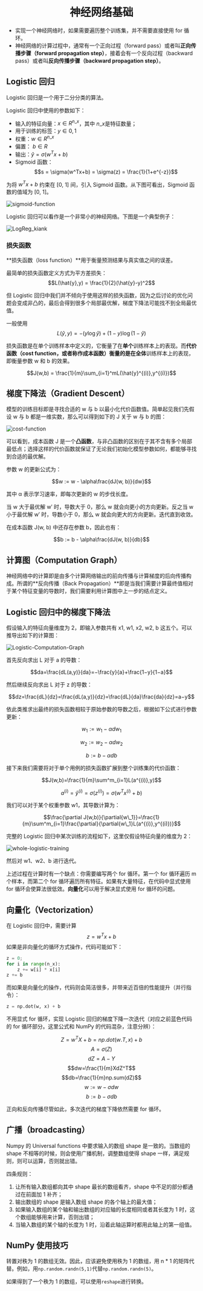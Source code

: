 <h1 align="center">神经网络基础</h1>

* 实现一个神经网络时，如果需要遍历整个训练集，并不需要直接使用 for 循环。
* 神经网络的计算过程中，通常有一个正向过程（forward pass）或者叫**正向传播步骤（forward propagation step）**，接着会有一个反向过程（backward pass）或者叫**反向传播步骤（backward  propagation step）**。

## Logistic 回归

Logistic 回归是一个用于二分分类的算法。

Logistic 回归中使用的参数如下：

* 输入的特征向量：$x \in R^{n\_x}$，其中 ${n\_x}$是特征数量；
* 用于训练的标签：$y \in 0,1$
* 权重：$w \in R^{n\_x}$
* 偏置： $b \in R$
* 输出：$\hat{y} = \sigma(w^Tx+b)$
* Sigmoid 函数：$$s = \sigma(w^Tx+b) = \sigma(z) = \frac{1}{1+e^{-z}}$$

为将 $w^Tx+b$ 约束在 [0, 1] 间，引入 Sigmoid 函数。从下图可看出，Sigmoid 函数的值域为 [0, 1]。

![sigmoid-function](https://raw.githubusercontent.com/bighuang624/Andrew-Ng-Deep-Learning-notes/master/docs/Neural_Networks_and_Deep_Learning/sigmoid-function.png)

Logistic 回归可以看作是一个非常小的神经网络。下图是一个典型例子：

![LogReg_kiank](https://raw.githubusercontent.com/bighuang624/Andrew-Ng-Deep-Learning-notes/master/docs/Neural_Networks_and_Deep_Learning/LogReg_kiank.png)

### 损失函数

**损失函数（loss function）**用于衡量预测结果与真实值之间的误差。

最简单的损失函数定义方式为平方差损失：$$L(\hat{y},y) = \frac{1}{2}(\hat{y}-y)^2$$

但 Logistic 回归中我们并不倾向于使用这样的损失函数，因为之后讨论的优化问题会变成非凸的，最后会得到很多个局部最优解，梯度下降法可能找不到全局最优值。

一般使用$$L(\hat{y},y) = -(y\log\hat{y})+(1-y)\log(1-\hat{y})$$

损失函数是在单个训练样本中定义的，它衡量了在**单个**训练样本上的表现。而**代价函数（cost function，或者称作成本函数）**衡量的是在**全体**训练样本上的表现，即衡量参数 w 和 b 的效果。

$$J(w,b) = \frac{1}{m}\sum_{i=1}^mL(\hat{y}^{(i)},y^{(i)})$$

## 梯度下降法（Gradient Descent）

模型的训练目标即是寻找合适的 w 与 b 以最小化代价函数值。简单起见我们先假设 w 与 b 都是一维实数，那么可以得到如下的 J 关于 w 与 b 的图：

![cost-function](https://raw.githubusercontent.com/bighuang624/Andrew-Ng-Deep-Learning-notes/master/docs/Neural_Networks_and_Deep_Learning/cost-function.png)

可以看到，成本函数 J 是一个**凸函数**，与非凸函数的区别在于其不含有多个局部最低点；选择这样的代价函数就保证了无论我们初始化模型参数如何，都能够寻找到合适的最优解。

参数 w 的更新公式为：

$$w := w - \alpha\frac{dJ(w, b)}{dw}$$

其中 α 表示学习速率，即每次更新的 w 的步伐长度。

当 w 大于最优解 w′ 时，导数大于 0，那么 w 就会向更小的方向更新。反之当 w 小于最优解 w′ 时，导数小于 0，那么 w 就会向更大的方向更新。迭代直到收敛。

在成本函数 J(w, b) 中还存在参数 b，因此也有：

$$b := b - \alpha\frac{dJ(w, b)}{db}$$

## 计算图（Computation Graph）

神经网络中的计算即是由多个计算网络输出的前向传播与计算梯度的后向传播构成。所谓的**反向传播（Back Propagation）**即是当我们需要计算最终值相对于某个特征变量的导数时，我们需要利用计算图中上一步的结点定义。

## Logistic 回归中的梯度下降法

假设输入的特征向量维度为 2，即输入参数共有 x1, w1, x2, w2, b 这五个。可以推导出如下的计算图：

![Logistic-Computation-Graph](https://raw.githubusercontent.com/bighuang624/Andrew-Ng-Deep-Learning-notes/master/docs/Neural_Networks_and_Deep_Learning/Logistic-Computation-Graph.png)

首先反向求出 L 对于 a 的导数：

$$da=\frac{dL(a,y)}{da}=−\frac{y}{a}+\frac{1−y}{1−a}$$

然后继续反向求出 L 对于 z 的导数：

$$dz=\frac{dL}{dz}=\frac{dL(a,y)}{dz}=\frac{dL}{da}\frac{da}{dz}=a−y$$

依此类推求出最终的损失函数相较于原始参数的导数之后，根据如下公式进行参数更新：

$$w _1:=w _1−\alpha dw _1$$

$$w _2:=w _2−\alpha dw _2$$

$$b:=b−\alpha db$$

接下来我们需要将对于单个用例的损失函数扩展到整个训练集的代价函数：

$$J(w,b)=\frac{1}{m}\sum^m_{i=1}L(a^{(i)},y)$$ 

$$a^{(i)}=\hat{y}^{(i)}=\sigma(z^{(i)})=\sigma(w^Tx^{(i)}+b)$$

我们可以对于某个权重参数 w1，其导数计算为：

$$\frac{\partial J(w,b)}{\partial{w\_1}}=\frac{1}{m}\sum^m_{i=1}\frac{\partial}{\partial{w\_1}L(a^{(i)},y^{(i)})}$$


完整的 Logistic 回归中某次训练的流程如下，这里仅假设特征向量的维度为 2：

![whole-logistic-training](https://raw.githubusercontent.com/bighuang624/Andrew-Ng-Deep-Learning-notes/master/docs/Neural_Networks_and_Deep_Learning/whole-logistic-training.png)

然后对 w1、w2、b 进行迭代。

上述过程在计算时有一个缺点：你需要编写两个 for 循环。第一个 for 循环遍历 m 个样本，而第二个 for 循环遍历所有特征。如果有大量特征，在代码中显式使用 for 循环会使算法很低效。**向量化**可以用于解决显式使用 for 循环的问题。

## 向量化（Vectorization）

在 Logistic 回归中，需要计算 $$z=w^Tx+b$$如果是非向量化的循环方式操作，代码可能如下：

```py
z = 0;
for i in range(n_x):
    z += w[i] * x[i]
z += b
```

而如果是向量化的操作，代码则会简洁很多，并带来近百倍的性能提升（并行指令）：

```py
z = np.dot(w, x) + b
```

不用显式 for 循环，实现 Logistic 回归的梯度下降一次迭代（对应之前蓝色代码的 for 循环部分。这里公式和 NumPy 的代码混杂，注意分辨）：

$$Z=w^TX+b=np.dot(w.T, x) + b$$
$$A=\sigma(Z)$$
$$dZ=A-Y$$
$$dw=\frac{1}{m}XdZ^T$$
$$db=\frac{1}{m}np.sum(dZ)$$
$$w:=w-\sigma dw$$
$$b:=b-\sigma db$$

正向和反向传播尽管如此，多次迭代的梯度下降依然需要 for 循环。

## 广播（broadcasting）

Numpy 的 Universal functions 中要求输入的数组 shape 是一致的。当数组的 shape 不相等的时候，则会使用广播机制，调整数组使得 shape 一样，满足规则，则可以运算，否则就出错。

四条规则：

1. 让所有输入数组都向其中 shape 最长的数组看齐，shape 中不足的部分都通过在前面加 1 补齐；
2. 输出数组的 shape 是输入数组 shape 的各个轴上的最大值；
3. 如果输入数组的某个轴和输出数组的对应轴的长度相同或者其长度为 1 时，这个数组能够用来计算，否则出错；
4. 当输入数组的某个轴的长度为 1 时，沿着此轴运算时都用此轴上的第一组值。

## NumPy 使用技巧

转置对秩为 1 的数组无效。因此，应该避免使用秩为 1 的数组，用 n * 1 的矩阵代替。例如，用`np.random.randn(5,1)`代替`np.random.randn(5)`。

如果得到了一个秩为 1 的数组，可以使用`reshape`进行转换。


<script type="text/x-mathjax-config">
MathJax.Hub.Config({
  tex2jax: {inlineMath: [ ['$', '$'] ],
        displayMath: [ ['$$', '$$']]}
});
</script>
<script type="text/javascript" src="https://cdn.bootcss.com/mathjax/2.7.2/MathJax.js?config=default"></script>